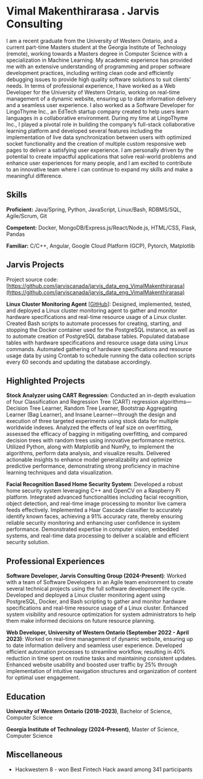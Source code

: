 # Vimal Makenthirarasa . Jarvis Consulting

I am a recent graduate from the University of Western Ontario, and a current part-time Masters student at the Georgia Institute of Technology (remote), working towards a Masters degree in Computer Science with a specialization in Machine Learning. My academic experience has provided me with an extensive understanding of programming and proper software development practices, including writing clean code and efficiently debugging issues to provide high quality software solutions to suit clients’ needs. In terms of professional experience, I have worked as a Web Developer for the University of Western Ontario, working on real-time management of a dynamic website, ensuring up to date information delivery and a seamless user experience. I also worked as a Software Developer for LingoThyme Inc., an EdTech startup company created to help users learn languages in a collaborative environment. During my time at LingoThyme Inc., I played a pivotal role in building the company’s full-stack collaborative learning platform and developed several features including the implementation of live data synchronization between users with optimized socket functionality and the creation of multiple custom responsive web pages to deliver a satisfying user experience. I am personally driven by the potential to create impactful applications that solve real-world problems and enhance user experiences for many people, and I am excited to contribute to an innovative team where I can continue to expand my skills and make a meaningful difference.

## Skills

**Proficient:** Java/Spring, Python, JavaScript, Linux/Bash, RDBMS/SQL, Agile/Scrum, Git

**Competent:** Docker, MongoDB/Express.js/React/Node.js, HTML/CSS, Flask, Pandas

**Familiar:** C/C++, Angular, Google Cloud Platform (GCP), Pytorch, Matplotlib

## Jarvis Projects

Project source code: [https://github.com/jarviscanada/jarvis_data_eng_VimalMakenthirarasa](https://github.com/jarviscanada/jarvis_data_eng_VimalMakenthirarasa)


**Linux Cluster Monitoring Agent** [[GitHub](https://github.com/jarviscanada/jarvis_data_eng_VimalMakenthirarasa/tree/masterhttps://github.com/jarviscanada/jarvis_data_eng_VimalMakenthirarasa/tree/main/linux_sql)]: Designed, implemented, tested, and deployed a Linux cluster monitoring agent to gather and monitor hardware specifications and real-time resource usage of a Linux cluster. Created Bash scripts to automate processes for creating, starting, and stopping the Docker container used for the PostgreSQL instance, as well as to automate creation of PostgreSQL database tables. Populated database tables with hardware specifications and resource usage data using Linux commands. Automated gathering of hardware specifications and resource usage data by using Crontab to schedule running the data collection scripts every 60 seconds and updating the database accordingly.


## Highlighted Projects
**Stock Analyzer using CART Regression**: Conducted an in-depth evaluation of four Classification and Regression Tree (CART) regression algorithms—Decision Tree Learner, Random Tree Learner, Bootstrap Aggregating Learner (Bag Learner), and Insane Learner—through the design and execution of three targeted experiments using stock data for multiple worldwide indexes. Analyzed the effects of leaf size on overfitting, assessed the efficacy of bagging in mitigating overfitting, and compared decision trees with random trees using innovative performance metrics. Utilized Python, along with Matplotlib and NumPy, to implement the algorithms, perform data analysis, and visualize results. Delivered actionable insights to enhance model generalizability and optimize predictive performance, demonstrating strong proficiency in machine learning techniques and data visualization.

**Facial Recognition Based Home Security System**: Developed a robust home security system leveraging C++ and OpenCV on a Raspberry Pi platform. Integrated advanced functionalities including facial recognition, object detection, and real-time image processing to monitor live camera feeds effectively. Implemented a Haar Cascade classifier to accurately identify known faces, achieving a 91% accuracy rate, thereby ensuring reliable security monitoring and enhancing user confidence in system performance. Demonstrated expertise in computer vision, embedded systems, and real-time data processing to deliver a scalable and efficient security solution.


## Professional Experiences

**Software Developer, Jarvis Consulting Group (2024-Present)**: Worked with a team of Software Developers in an Agile team environment to create several technical projects using the full software development life cycle. Developed and deployed a Linux cluster monitoring agent using PostgreSQL, Docker, and Bash scripting to gather and monitor hardware specifications and real-time resource usage of a Linux cluster. Enhanced system visibility and resource optimization for system administrators to help them make informed decisions on future resource planning.

**Web Developer, University of Western Ontario (September 2022 - April 2023)**: Worked on real-time management of dynamic website, ensuring up to date information delivery and seamless user experience. Developed efficient automation processes to streamline workflow, resulting in 40% reduction in time spent on routine tasks and maintaining consistent updates. Enhanced website usability and boosted user traffic by 25% through implementation of intuitive navigation structures and organization of content for optimal user engagement.


## Education
**University of Western Ontario (2018-2023)**, Bachelor of Science, Computer Science

**Georgia Institute of Technology (2024-Present)**, Master of Science, Computer Science


## Miscellaneous
- Hackwestern 8 - won Best Fintech Hack award among 341 participants
